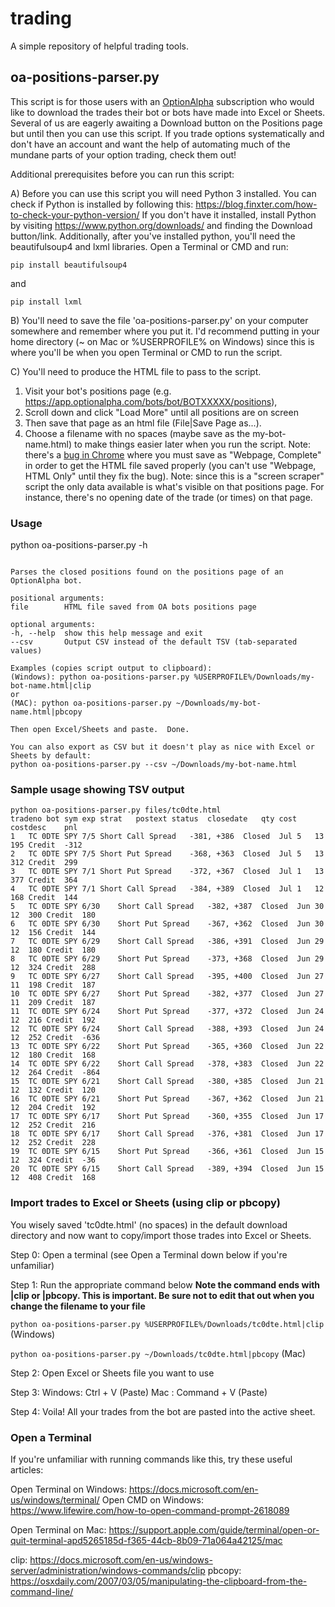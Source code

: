 # trading

A simple repository of helpful trading tools.

## oa-positions-parser.py
This script is for those users with an [OptionAlpha](https://optionalpha.com) subscription who would like to 
download the trades their bot or bots have made into Excel or Sheets. Several of us are eagerly awaiting a Download
button on the Positions page but until then you can use this script.  If you trade options systematically
and don't have an account and want the help of automating much of the mundane parts of your option 
trading, check them out!

Additional prerequisites before you can run this script:

A) Before you can use this script you will need Python 3 installed.
You can check if Python is installed by following this: https://blog.finxter.com/how-to-check-your-python-version/
If you don't have it installed, install Python by visiting https://www.python.org/downloads/ and finding the Download button/link.
Additionally, after you've installed python, you'll need the beautifulsoup4 and lxml libraries.
Open a Terminal or CMD and run:

```pip install beautifulsoup4```

and

```pip install lxml```


B) You'll need to save the file 'oa-positions-parser.py' on your computer somewhere and remember where you put it.
I'd recommend putting in your home directory (~ on Mac or %USERPROFILE% on Windows) since this is where you'll be
when you open Terminal or CMD to run the script.

C) You'll need to produce the HTML file to pass to the script. 
  1) Visit your bot's positions page (e.g. https://app.optionalpha.com/bots/bot/BOTXXXXX/positions),
  2) Scroll down and click "Load More" until all positions are on screen
  3) Then save that page as an html file (File|Save Page as...). 
  4) Choose a filename with no spaces (maybe save as the my-bot-name.html) to make things easier later when you run the script.
Note: there's a [bug in Chrome](https://support.google.com/chrome/thread/4239329/chrome-webpage-save-as-for-webpage-html-only-option-no-longer-works?hl=en)
where you must save as "Webpage, Complete" in order to get the HTML file saved 
properly (you can't use "Webpage, HTML Only" until they fix the bug). 
Note: since this is a "screen scraper" script the only data available is what's visible
on that positions page. For instance, there's no opening date of the trade (or times)
on that page.


### Usage
python oa-positions-parser.py -h
```usage: oa-positions-parser.py [-h] [--csv] file

Parses the closed positions found on the positions page of an OptionAlpha bot.

positional arguments:
file        HTML file saved from OA bots positions page

optional arguments:
-h, --help  show this help message and exit
--csv       Output CSV instead of the default TSV (tab-separated values)

Examples (copies script output to clipboard):
(Windows): python oa-positions-parser.py %USERPROFILE%/Downloads/my-bot-name.html|clip
or
(MAC): python oa-positions-parser.py ~/Downloads/my-bot-name.html|pbcopy

Then open Excel/Sheets and paste.  Done.

You can also export as CSV but it doesn't play as nice with Excel or Sheets by default:
python oa-positions-parser.py --csv ~/Downloads/my-bot-name.html
```

### Sample usage showing TSV output
```
python oa-positions-parser.py files/tc0dte.html
tradeno	bot	sym	exp	strat	postext	status	closedate	qty	cost	costdesc	pnl
1	TC 0DTE	SPY	7/5	Short Call Spread	-381, +386	Closed	Jul 5	13	195	Credit	-312
2	TC 0DTE	SPY	7/5	Short Put Spread	-368, +363	Closed	Jul 5	13	312	Credit	299
3	TC 0DTE	SPY	7/1	Short Put Spread	-372, +367	Closed	Jul 1	13	377	Credit	364
4	TC 0DTE	SPY	7/1	Short Call Spread	-384, +389	Closed	Jul 1	12	168	Credit	144
5	TC 0DTE	SPY	6/30	Short Call Spread	-382, +387	Closed	Jun 30	12	300	Credit	180
6	TC 0DTE	SPY	6/30	Short Put Spread	-367, +362	Closed	Jun 30	12	156	Credit	144
7	TC 0DTE	SPY	6/29	Short Call Spread	-386, +391	Closed	Jun 29	12	180	Credit	180
8	TC 0DTE	SPY	6/29	Short Put Spread	-373, +368	Closed	Jun 29	12	324	Credit	288
9	TC 0DTE	SPY	6/27	Short Call Spread	-395, +400	Closed	Jun 27	11	198	Credit	187
10	TC 0DTE	SPY	6/27	Short Put Spread	-382, +377	Closed	Jun 27	11	209	Credit	187
11	TC 0DTE	SPY	6/24	Short Put Spread	-377, +372	Closed	Jun 24	12	216	Credit	192
12	TC 0DTE	SPY	6/24	Short Call Spread	-388, +393	Closed	Jun 24	12	252	Credit	-636
13	TC 0DTE	SPY	6/22	Short Put Spread	-365, +360	Closed	Jun 22	12	180	Credit	168
14	TC 0DTE	SPY	6/22	Short Call Spread	-378, +383	Closed	Jun 22	12	264	Credit	-864
15	TC 0DTE	SPY	6/21	Short Call Spread	-380, +385	Closed	Jun 21	12	132	Credit	120
16	TC 0DTE	SPY	6/21	Short Put Spread	-367, +362	Closed	Jun 21	12	204	Credit	192
17	TC 0DTE	SPY	6/17	Short Put Spread	-360, +355	Closed	Jun 17	12	252	Credit	216
18	TC 0DTE	SPY	6/17	Short Call Spread	-376, +381	Closed	Jun 17	12	252	Credit	228
19	TC 0DTE	SPY	6/15	Short Put Spread	-366, +361	Closed	Jun 15	12	324	Credit	-36
20	TC 0DTE	SPY	6/15	Short Call Spread	-389, +394	Closed	Jun 15	12	408	Credit	168
```


### Import trades to Excel or Sheets (using clip or pbcopy)
You wisely saved 'tc0dte.html' (no spaces) in the default download directory and now want to 
copy/import those trades into Excel or Sheets.  

Step 0:
Open a terminal (see Open a Terminal down below if you're unfamiliar)

Step 1:
Run the appropriate command below 
**Note the command ends with |clip or |pbcopy. This is important. Be sure not to edit that out
when you change the filename to your file**

```python oa-positions-parser.py %USERPROFILE%/Downloads/tc0dte.html|clip``` (Windows)

```python oa-positions-parser.py ~/Downloads/tc0dte.html|pbcopy``` (Mac)

Step 2:
Open Excel or Sheets file you want to use

Step 3:
Windows: Ctrl + V    (Paste)
Mac    : Command + V (Paste)

Step 4:
Voila!  All your trades from the bot are pasted into the active sheet.

### Open a Terminal
If you're unfamiliar with running commands like this, try these useful articles:

Open Terminal on Windows: https://docs.microsoft.com/en-us/windows/terminal/
Open CMD on Windows: https://www.lifewire.com/how-to-open-command-prompt-2618089

Open Terminal on Mac: https://support.apple.com/guide/terminal/open-or-quit-terminal-apd5265185d-f365-44cb-8b09-71a064a42125/mac

clip: https://docs.microsoft.com/en-us/windows-server/administration/windows-commands/clip
pbcopy: https://osxdaily.com/2007/03/05/manipulating-the-clipboard-from-the-command-line/